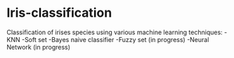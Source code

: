 # Iris-classification
Classification of irises species using various machine learning techniques:
-KNN
-Soft set
-Bayes naive classifier
-Fuzzy set (in progress)
-Neural Network (in progress)
